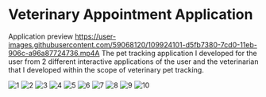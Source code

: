 # Veterinary Appointment Application
 Application preview
https://user-images.githubusercontent.com/59068120/109924101-d5fb7380-7cd0-11eb-906c-a96a87724736.mp4A
The pet tracking application I developed for the user from 2 different interactive applications of the user and the veterinarian that I developed within the scope of veterinary pet tracking.


![1](https://user-images.githubusercontent.com/59068120/109924257-0e9b4d00-7cd1-11eb-9f52-b94350137f5f.JPG)
![2](https://user-images.githubusercontent.com/59068120/109924260-0f33e380-7cd1-11eb-9a77-97d83545729a.JPG)
![3](https://user-images.githubusercontent.com/59068120/109924261-0f33e380-7cd1-11eb-9ba5-04ed976f5df7.JPG)
![4](https://user-images.githubusercontent.com/59068120/109924263-0fcc7a00-7cd1-11eb-96b1-513adc450989.JPG)
![5](https://user-images.githubusercontent.com/59068120/109924265-0fcc7a00-7cd1-11eb-9ce3-80d5cb74f1af.JPG)
![6](https://user-images.githubusercontent.com/59068120/109924267-10651080-7cd1-11eb-87ea-fe39fd61fcb0.JPG)
![7](https://user-images.githubusercontent.com/59068120/109924268-10651080-7cd1-11eb-9ce5-823145a509e5.JPG)
![8](https://user-images.githubusercontent.com/59068120/109924269-10651080-7cd1-11eb-921f-50e6d38d250a.JPG)
![9](https://user-images.githubusercontent.com/59068120/109924273-10fda700-7cd1-11eb-865d-943beb010ae6.JPG)
![10](https://user-images.githubusercontent.com/59068120/109924274-10fda700-7cd1-11eb-991c-fc8285e92679.JPG)
